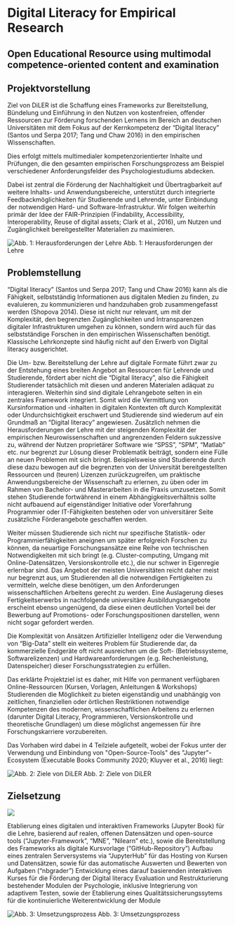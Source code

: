 # **Digital Literacy for Empirical Research**


 
## **Open Educational Resource using multimodal competence-oriented content and examination**
## **Projektvorstellung**


Ziel von DiLER ist die Schaffung eines  Frameworks zur Bereitstellung, Bündelung und Einführung in den Nutzen von kostenfreien, offender Ressourcen zur Förderung forschenden Lernens im Bereich an deutschen Universitäten mit dem Fokus auf  der Kernkompetenz der “Digital literacy” (Santos und Serpa 2017; Tang und Chaw 2016) in den empirischen Wissenschaften.

Dies erfolgt mittels multimedialer kompetenzorientierter Inhalte und Prüfungen, die den gesamten empirischen Forschungsprozess am Beispiel verschiedener Anforderungsfelder des Psychologiestudiums abdecken.

Dabei ist zentral die Förderung der Nachhaltigkeit und Übertragbarkeit auf weitere Inhalts- und Anwendungsbereiche, unterstützt durch integrierte Feedbackmöglichkeiten für Studierende und Lehrende, unter Einbindung der notwendigen Hard- und Software-Infrastruktur. Wir folgen weiterhin primär der Idee der FAIR-Prinzipien (Findability, Accessibility, Interoperability, Reuse of digital assets; Clark et al., 2016), um Nutzen und Zugänglichkeit bereitgestellter Materialien zu maximieren.

![Abb. 1: Herausforderungen der Lehre](https://drive.google.com/file/d/1jMTJIvfJVC8LWcMO6haexfdxCJ0jweWj)
Abb. 1: Herausforderungen der Lehre
## **Problemstellung**

“Digital literacy” (Santos und Serpa 2017; Tang und Chaw 2016) kann als die Fähigkeit, selbstständig Informationen aus digitalen Medien zu finden, zu evaluieren, zu kommunizieren und handzuhaben grob zusammengefasst werden (Shopova 2014). Diese ist nicht nur relevant, um mit der Komplexität, den begrenzten Zugänglichkeiten und Intransparenzen digitaler Infrastrukturen  umgehen zu können, sondern wird auch für das selbstständige Forschen in den empirischen Wissenschaften benötigt. Klassische Lehrkonzepte sind häufig nicht auf den Erwerb von Digital literacy ausgerichtet.

Die Um- bzw. Bereitstellung der Lehre auf digitale Formate führt zwar zu der Entstehung eines breiten Angebot an Ressourcen für Lehrende und Studierende, fördert aber nicht die “Digital literacy”, also die Fähigkeit Studierender tatsächlich mit diesen und anderen Materialen adäquat zu interagieren. Weiterhin sind sind digitale Lehrangebote selten in ein zentrales Framework integriert. Somit wird die Vermittlung von Kursinformation und -inhalten in digitalen Kontexten oft durch Komplexität oder Undurchsichtigkeit erschwert und Studierende sind wiederum auf ein Grundmaß an “Digital literacy” angewiesen.
Zusätzlich nehmen die Herausforderungen der Lehre mit der steigenden Komplexität der empirischen Neurowissenschaften und angrenzenden Feldern sukzessive zu, während der Nutzen  proprietärer Software wie “SPSS”, “SPM”, “Matlab” etc. nur begrenzt zur Lösung dieser Problematik beiträgt, sondern eine Fülle an neuen Problemen mit sich bringt. Beispielsweise sind Studierende durch diese dazu bewogen auf die begrenzten von der Universität bereitgestellten Ressourcen und (teuren) Lizenzen zurückzugreifen, um praktische Anwendungsbereiche der Wissenschaft zu erlernen, zu üben oder im Rahmen von Bachelor- und Masterarbeiten in die Praxis umzusetzen. Somit stehen Studierende fortwährend in einem Abhängigkeitsverhältnis sollte nicht aufbauend auf eigenständiger Initiative oder Vorerfahrung Programmier oder IT-Fähigkeiten bestehen oder von universitärer Seite zusätzliche Förderangebote geschaffen werden.

Weiter müssen Studierende sich nicht nur spezifische Statistik- oder Programmierfähigkeiten aneignen um später erfolgreich Forschen zu können, da neuartige Forschungsansätze eine Reihe von technischen Notwendigkeiten mit sich bringt (e.g. Cluster-computing, Umgang mit Online-Datensätzen, Versionskontrolle etc.), die nur schwer in Eigenregie erlernbar sind.
Das Angebot der meisten Universitäten reicht daher meist nur begrenzt aus, um Studierenden all die notwendigen Fertigkeiten zu vermitteln, welche diese benötigen, um den Anforderungen wissenschaftlichen Arbeitens gerecht zu werden. Eine Auslagerung dieses Fertigkeitserwerbs in nachfolgende universitäre Ausbildungsangebote erscheint ebenso ungenügend, da diese einen deutlichen Vorteil bei der Bewerbung auf Promotions- oder Forschungspositionen darstellen, wenn nicht sogar gefordert werden.

Die Komplexität von Ansätzen Artifizieller Intelligenz oder die Verwendung von “Big-Data” stellt ein weiteres Problem für Studierende dar, da kommerzielle Endgeräte oft nicht ausreichen um die Soft- (Betriebssysteme, Softwarelizenzen) und Hardwareanforderungen (e.g. Rechenleistung, Datenspeicher) dieser Forschungsstrategien zu erfüllen. 

Das erklärte Projektziel ist es daher, mit Hilfe von permanent verfügbaren Online-Ressourcen (Kursen, Vorlagen, Anleitungen & Workshops) Studierenden die Möglichkeit zu bieten eigenständig und unabhängig von zeitlichen, finanziellen oder örtlichen Restriktionen notwendige Kompetenzen des modernen, wissenschaftlichen Arbeitens zu erlernen (darunter Digital Literacy, Programmieren, Versionskontrolle und theoretische Grundlagen) um diese möglichst angemessen für ihre Forschungskarriere vorzubereiten.

Das Vorhaben wird dabei in 4 Teilziele aufgeteilt, wobei der Fokus unter der Verwendung und Einbindung von "Open-Source-Tools" des "Jupyter"-Ecosystem  (Executable Books Community 2020; Kluyver et al., 2016) liegt:


![Abb. 2: Ziele von DiLER](https://drive.google.com/file/d/1xjqcP4LsDx8ZgTMG_meZTgxxoNPLQaEU)
Abb. 2: Ziele von DiLER

## **Zielsetzung**


![](https://drive.google.com/file/d/1awqTXr1-I_4BAiJ3B2k-1X3NrRZ8WlQy)

Etablierung eines digitalen und interaktiven Frameworks (Jupyter Book) für die Lehre, basierend auf realen, offenen Datensätzen und open-source tools (“Jupyter-Framework”, “MNE”, “Nilearn” etc.), sowie die Bereitstellung des Frameworks als digitale Kursvorlage (“GitHub-Repository”)
Aufbau eines zentralen Serversystems via “JupyterHub” für das Hosting von Kursen und Datensätzen, sowie für das automatische Auswerten und Bewerten von Aufgaben (“nbgrader”)
Entwicklung eines darauf basierenden interaktiven Kurses für die Förderung der Digital literacy
Evaluation und Restrukturierung bestehender Modulen der Psychologie, inklusive Integrierung von adaptivem Testen, sowie der Etablierung eines Qualitätssicherungssytems für die kontinuierliche Weiterentwicklung der Module

![Abb. 3: Umsetzungsprozess](https://drive.google.com/file/d/1awqTXr1-I_4BAiJ3B2k-1X3NrRZ8WlQy)
Abb. 3: Umsetzungsprozess
